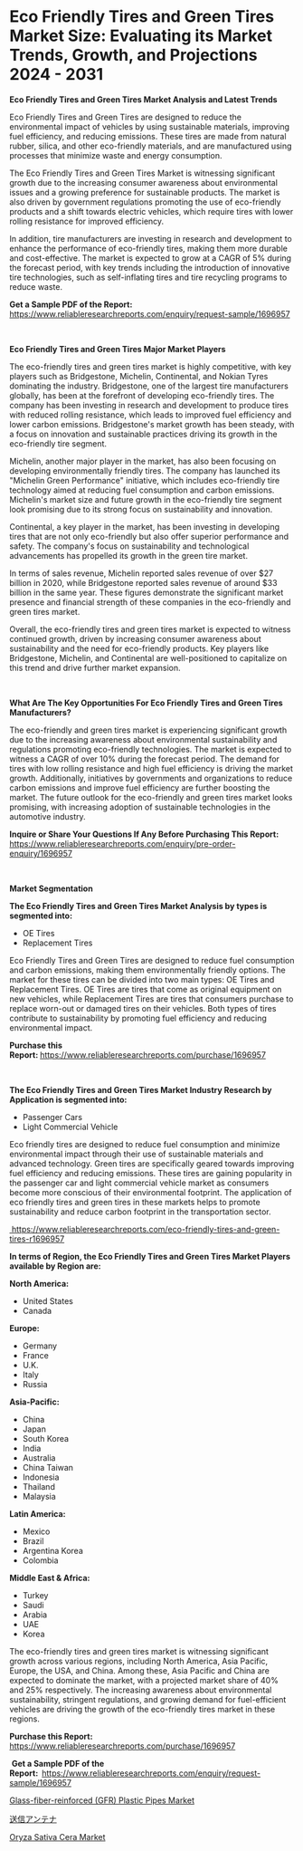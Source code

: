 <p><h1>Eco Friendly Tires and Green Tires Market Size: Evaluating its Market Trends, Growth, and Projections 2024 - 2031</h1></p><p><strong>Eco Friendly Tires and Green Tires Market Analysis and Latest Trends</strong></p>
<p><p>Eco Friendly Tires and Green Tires are designed to reduce the environmental impact of vehicles by using sustainable materials, improving fuel efficiency, and reducing emissions. These tires are made from natural rubber, silica, and other eco-friendly materials, and are manufactured using processes that minimize waste and energy consumption.</p><p>The Eco Friendly Tires and Green Tires Market is witnessing significant growth due to the increasing consumer awareness about environmental issues and a growing preference for sustainable products. The market is also driven by government regulations promoting the use of eco-friendly products and a shift towards electric vehicles, which require tires with lower rolling resistance for improved efficiency.</p><p>In addition, tire manufacturers are investing in research and development to enhance the performance of eco-friendly tires, making them more durable and cost-effective. The market is expected to grow at a CAGR of 5% during the forecast period, with key trends including the introduction of innovative tire technologies, such as self-inflating tires and tire recycling programs to reduce waste.</p></p>
<p><strong>Get a Sample PDF of the Report:&nbsp;</strong> <a href="https://www.reliableresearchreports.com/enquiry/request-sample/1696957">https://www.reliableresearchreports.com/enquiry/request-sample/1696957</a></p>
<p>&nbsp;</p>
<p><strong>Eco Friendly Tires and Green Tires Major Market Players</strong></p>
<p><p>The eco-friendly tires and green tires market is highly competitive, with key players such as Bridgestone, Michelin, Continental, and Nokian Tyres dominating the industry. Bridgestone, one of the largest tire manufacturers globally, has been at the forefront of developing eco-friendly tires. The company has been investing in research and development to produce tires with reduced rolling resistance, which leads to improved fuel efficiency and lower carbon emissions. Bridgestone's market growth has been steady, with a focus on innovation and sustainable practices driving its growth in the eco-friendly tire segment.</p><p>Michelin, another major player in the market, has also been focusing on developing environmentally friendly tires. The company has launched its "Michelin Green Performance" initiative, which includes eco-friendly tire technology aimed at reducing fuel consumption and carbon emissions. Michelin's market size and future growth in the eco-friendly tire segment look promising due to its strong focus on sustainability and innovation.</p><p>Continental, a key player in the market, has been investing in developing tires that are not only eco-friendly but also offer superior performance and safety. The company's focus on sustainability and technological advancements has propelled its growth in the green tire market.</p><p>In terms of sales revenue, Michelin reported sales revenue of over $27 billion in 2020, while Bridgestone reported sales revenue of around $33 billion in the same year. These figures demonstrate the significant market presence and financial strength of these companies in the eco-friendly and green tires market.</p><p>Overall, the eco-friendly tires and green tires market is expected to witness continued growth, driven by increasing consumer awareness about sustainability and the need for eco-friendly products. Key players like Bridgestone, Michelin, and Continental are well-positioned to capitalize on this trend and drive further market expansion.</p></p>
<p>&nbsp;</p>
<p><strong>What Are The Key Opportunities For Eco Friendly Tires and Green Tires Manufacturers?</strong></p>
<p><p>The eco-friendly and green tires market is experiencing significant growth due to the increasing awareness about environmental sustainability and regulations promoting eco-friendly technologies. The market is expected to witness a CAGR of over 10% during the forecast period. The demand for tires with low rolling resistance and high fuel efficiency is driving the market growth. Additionally, initiatives by governments and organizations to reduce carbon emissions and improve fuel efficiency are further boosting the market. The future outlook for the eco-friendly and green tires market looks promising, with increasing adoption of sustainable technologies in the automotive industry.</p></p>
<p><strong>Inquire or Share Your Questions If Any Before Purchasing This Report:</strong> <a href="https://www.reliableresearchreports.com/enquiry/pre-order-enquiry/1696957">https://www.reliableresearchreports.com/enquiry/pre-order-enquiry/1696957</a></p>
<p>&nbsp;</p>
<p><strong>Market Segmentation</strong></p>
<p><strong>The Eco Friendly Tires and Green Tires Market Analysis by types is segmented into:</strong></p>
<p><ul><li>OE Tires</li><li>Replacement Tires</li></ul></p>
<p><p>Eco Friendly Tires and Green Tires are designed to reduce fuel consumption and carbon emissions, making them environmentally friendly options. The market for these tires can be divided into two main types: OE Tires and Replacement Tires. OE Tires are tires that come as original equipment on new vehicles, while Replacement Tires are tires that consumers purchase to replace worn-out or damaged tires on their vehicles. Both types of tires contribute to sustainability by promoting fuel efficiency and reducing environmental impact.</p></p>
<p><strong>Purchase this Report:&nbsp;</strong><a href="https://www.reliableresearchreports.com/purchase/1696957">https://www.reliableresearchreports.com/purchase/1696957</a></p>
<p>&nbsp;</p>
<p><strong>The Eco Friendly Tires and Green Tires Market Industry Research by Application is segmented into:</strong></p>
<p><ul><li>Passenger Cars</li><li>Light Commercial Vehicle</li></ul></p>
<p><p>Eco friendly tires are designed to reduce fuel consumption and minimize environmental impact through their use of sustainable materials and advanced technology. Green tires are specifically geared towards improving fuel efficiency and reducing emissions. These tires are gaining popularity in the passenger car and light commercial vehicle market as consumers become more conscious of their environmental footprint. The application of eco friendly tires and green tires in these markets helps to promote sustainability and reduce carbon footprint in the transportation sector.</p></p>
<p><a href="https://www.reliableresearchreports.com/eco-friendly-tires-and-green-tires-r1696957">&nbsp;https://www.reliableresearchreports.com/eco-friendly-tires-and-green-tires-r1696957</a></p>
<p><strong>In terms of Region, the Eco Friendly Tires and Green Tires Market Players available by Region are:</strong></p>
<p>
    <p> <strong> North America: </strong>
        <ul>
            <li>United States</li>
            <li>Canada</li>
        </ul>
        </p> 
    <p> <strong> Europe: </strong>
        <ul>
            <li>Germany</li>
            <li>France</li>
            <li>U.K.</li>
            <li>Italy</li>
            <li>Russia</li>
        </ul>
        </p> 
    <p> <strong> Asia-Pacific: </strong>
        <ul>
            <li>China</li>
            <li>Japan</li>
            <li>South Korea</li>
            <li>India</li>
            <li>Australia</li>
            <li>China Taiwan</li>
            <li>Indonesia</li>
            <li>Thailand</li>
            <li>Malaysia</li>
        </ul>
        </p> 
    <p> <strong> Latin America: </strong>
        <ul>
            <li>Mexico</li>
            <li>Brazil</li>
            <li>Argentina Korea</li>
            <li>Colombia</li>
        </ul>
        </p> 
    <p> <strong> Middle East & Africa: </strong>
        <ul>
            <li>Turkey</li>
            <li>Saudi</li>
            <li>Arabia</li>
            <li>UAE</li>
            <li>Korea</li>
        </ul>
    </p>
    </p>
<p><p>The eco-friendly tires and green tires market is witnessing significant growth across various regions, including North America, Asia Pacific, Europe, the USA, and China. Among these, Asia Pacific and China are expected to dominate the market, with a projected market share of 40% and 25% respectively. The increasing awareness about environmental sustainability, stringent regulations, and growing demand for fuel-efficient vehicles are driving the growth of the eco-friendly tires market in these regions.</p></p>
<p><strong>Purchase this Report: </strong><a href="https://www.reliableresearchreports.com/purchase/1696957">https://www.reliableresearchreports.com/purchase/1696957</a></p>
<p>&nbsp;<strong>Get a Sample PDF of the Report:&nbsp;&nbsp;</strong><a href="https://www.reliableresearchreports.com/enquiry/request-sample/1696957">https://www.reliableresearchreports.com/enquiry/request-sample/1696957</a></p>
<p><strong></strong></p>
<p><p><a href="https://view.publitas.com/reportprime-1/global-glass-fiber-reinforced-gfr-plastic-pipes-market-size-share-analysis-by-product-type-by-application-by-region-forecasts-2024-2031/">Glass-fiber-reinforced (GFR) Plastic Pipes Market</a></p><p><a href="https://github.com/DayanaRunolfsdottir/Market-Research-Report-List-1/blob/main/2597635124461.md">送信アンテナ</a></p><p><a href="https://github.com/LaceyZemlak1/Market-Research-Report-List-1/blob/main/oryza-sativa-cera-market.md">Oryza Sativa Cera Market</a></p></p>